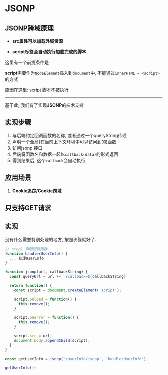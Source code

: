 # JSONP

## JSONP跨域原理

- **src属性可以加载外域资源**

- **script标签会自动执行加载完成的脚本**

这里有一个前提条件是

**script**需要作为`NodeElement`插入到`document`中, 不能通过`innerHTML = <script>`的方式

原因在这里: [script 脚本不被执行](/browser/render/parse_document.html#2种不同的解析方式)

---

基于此, 我们有了实现**JSONP**的技术支持

## 实现步骤

1.  与后端约定回调函数的名称, 或者通过一个queryString传递
2.  声明一个全局(在当前上下文环境中可以访问到的)函数
3.  访问jsonp 接口
4.  后端将函数名和数据一起以`callback(data)`的形式返回
5.  得到结果后, 这个`callback`会自动执行

## 应用场景

1.  **Cookie追踪/Cookie跨域**

## 只支持GET请求

## 实现

没有什么需要特别处理的地方, 按照步骤就好了.

```javascript
// step1 声明回调函数
function handlerUserInfo() {
  ... 处理UserInfo
}

function jsonp(url, callbackString) {
  const queryUrl = url += `?callback=${callbackString}`

  return function() {
    const script = document.createElement('script');

    script.onload = function() {
      this.remove();
    }

    script.onerror = function() {
      this.remove();
    }

    script.src = url;
    document.body.appendChild(script);
  }
}

const getUserInfo = jsonp('/userInfo/jsonp', 'handlerUserInfo');

getUserInfo();
```
